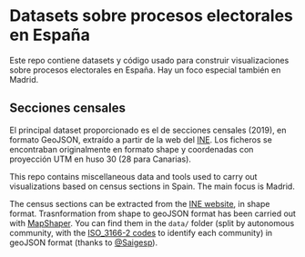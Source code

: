 # Datasets sobre procesos electorales en España

Este repo contiene datasets y código usado para construir visualizaciones sobre procesos electorales en España. Hay un foco especial también en Madrid.

## Secciones censales

El principal dataset proporcionado es el de secciones censales (2019), en formato GeoJSON, extraído a partir de la web del [INE](https://www.ine.es/ss/Satellite?L=es_ES&c=Page&cid=1259952026632&p=1259952026632&pagename=ProductosYServicios%2FPYSLayout). Los ficheros se encontraban originalmente en formato shape y coordenadas con proyección UTM en huso 30 (28 para Canarias). 

This repo contains miscellaneous data and tools used to carry out visualizations based on census sections in Spain. The main focus is Madrid.

The census sections can be extracted from the [INE website](https://www.ine.es/ss/Satellite?L=es_ES&c=Page&cid=1259952026632&p=1259952026632&pagename=ProductosYServicios%2FPYSLayout), in shape format. Trasnformation from shape to geoJSON format has been carried out with [MapShaper](https://mapshaper.org/). You can find them in the `data/` folder (split by autonomous community, with the [ISO_3166-2 codes](https://en.wikipedia.org/wiki/ISO_3166-2:ES) to identify each community) in geoJSON format (thanks to [@Saigesp](https://github.com/Saigesp)).
